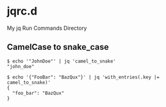 # jqrc.d

My jq Run Commands Directory

## CamelCase to snake\_case
```console
$ echo '"JohnDoe"' | jq 'camel_to_snake'
"john_doe"

$ echo '{"FooBar": "BazQux"}' | jq 'with_entries(.key |= camel_to_snake)'
{
  "foo_bar": "BazQux"
}
```
